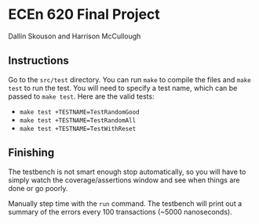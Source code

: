 # ECEn 620 Final Project

Dallin Skouson and Harrison McCullough


## Instructions

Go to the `src/test` directory. You can run `make` to compile the files and
`make test` to run the test. You will need to specify a test name, which can be
passed to `make test`. Here are the valid tests:

  - `make test +TESTNAME=TestRandomGood`
  - `make test +TESTNAME=TestRandomAll`
  - `make test +TESTNAME=TestWithReset`


## Finishing

The testbench is not smart enough stop automatically, so you will have to simply
watch the coverage/assertions window and see when things are done or go poorly.

Manually step time with the `run` command. The testbench will print out a
summary of the errors every 100 transactions (~5000 nanoseconds).
